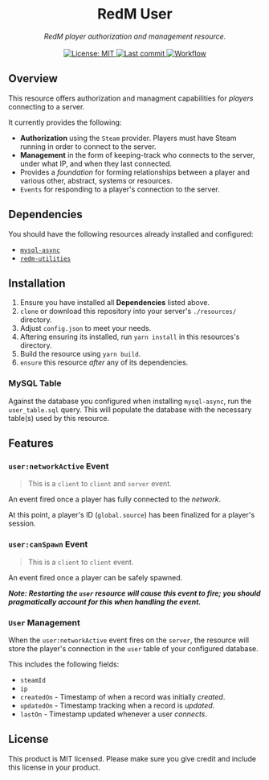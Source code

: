 <h1 align="center">RedM User</h1>

<p align="center">
  <i>RedM player authorization and management resource.</i>
  <br>
  <br>
  <a href="https://github.com/d0p3t/fivem-ts-boilerplate/blob/master/LICENSE">
    <img src="https://img.shields.io/badge/License-MIT-blue.svg?style=flat" alt="License: MIT">
  </a>
  <a href="https://github.com/Ascent-Gaming/redm-user/commits/master">
    <img src="https://img.shields.io/github/last-commit/Ascent-Gaming/redm-user.svg?style=flat" alt="Last commit">
  </a>
  <a href="">
    <img src="https://img.shields.io/github/workflow/status/Ascent-Gaming/redm-user/Node.js%20CI" alt="Workflow">
  </a>
</p>

## Overview

This resource offers authorization and managment capabilities for *players* connecting to a server.

It currently provides the following:

- **Authorization** using the `Steam` provider. Players must have Steam running in order to connect to the server.
- **Management** in the form of keeping-track who connects to the server, under what IP, and when they last connected.
- Provides a *foundation* for forming relationships between a player and various other, abstract, systems or resources.
- `Events` for responding to a player's connection to the server.

## Dependencies

You should have the following resources already installed and configured:

- [`mysql-async`](https://github.com/amakuu/mysql-async-temporary)
- [`redm-utilities`](https://github.com/Ascent-Gaming/redm-utilities)

## Installation

1. Ensure you have installed all **Dependencies** listed above.
2. `clone` or download this repository into your server's `./resources/` directory.
3. Adjust `config.json` to meet your needs.
4. Aftering ensuring its installed, run `yarn install` in this resources's directory.
5. Build the resource using `yarn build`.
6. `ensure` this resource *after* any of its dependencies.

### MySQL Table

Against the database you configured when installing `mysql-async`, run the `user_table.sql` query. This will populate the database with the necessary table(s) used by this resource.

## Features

### `user:networkActive` Event

> This is a `client` to `client` and `server` event.

An event fired once a player has fully connected to the *network*.

At this point, a player's ID (`global.source`) has been finalized for a player's session.

### `user:canSpawn` Event

> This is a `client` to `client` event.

An event fired once a player can be safely spawned.

***Note: Restarting the `user` resource will cause this event to fire; you should pragmatically account for this when handling the event.***

### `User` Management

When the `user:networkActive` event fires on the `server`, the resource will store the player's connection in the `user` table of your configured database.

This includes the following fields:

- `steamId`
- `ip`
- `createdOn` - Timestamp of when a record was initially *created*.
- `updatedOn` - Timestamp tracking when a record is *updated*.
- `lastOn` - Timestamp updated whenever a user *connects*.

## License
This product is MIT licensed. Please make sure you give credit and include this license in your product.
